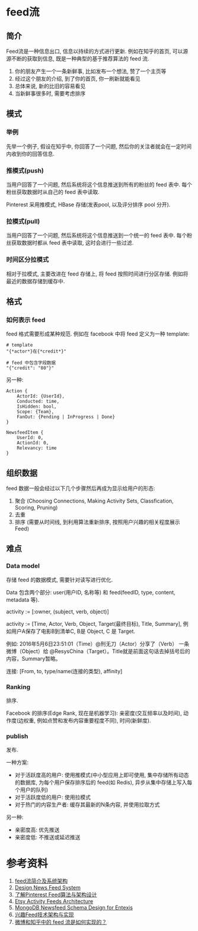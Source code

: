 # feed流 #

## 简介 ##

Feed流是一种信息出口, 信息以持续的方式进行更新. 例如在知乎的首页, 可以源源不断的获取到信息, 既是一种典型的基于推荐算法的 feed 流.

1. 你的朋友产生一个一条新鲜事, 比如发布一个想法, 赞了一个主页等
2. 经过这个朋友的介绍, 到了你的首页, 你一刷新就能看见
3. 总体来说, 新的比旧的容易看见
4. 当新鲜事很多时, 需要考虑排序

## 模式 ##

### 举例 ###

先举一个例子, 假设在知乎中, 你回答了一个问题, 然后你的关注者就会在一定时间内收到你的回答信息.

### 推模式(push) ###

当用户回答了一个问题, 然后系统将这个信息推送到所有的粉丝的 feed 表中. 每个粉丝获取数据时从自己的 feed 表中读取.

Pinterest 采用推模式, HBase 存储(发表pool, 以及评分排序 pool 分开).

### 拉模式(pull) ###

当用户回答了一个问题, 然后系统将这个信息推送到一个统一的 feed 表中. 每个粉丝获取数据时都从 feed 表中读取, 这时会进行一些过滤.

### 时间区分拉模式 ###

相对于拉模式, 主要改进在 feed 存储上, 将 feed 按照时间进行分区存储. 例如将最近的数据存储到缓存中.

## 格式 ##

### 如何表示 feed ###

feed 格式需要形成某种规范. 例如在 facebook 中将 feed 定义为一种 template:

```
# template
"{*actor*}在{*credit*}"

# feed 中包含字段数据
"{"credit": "80"}"
```

另一种:

```
Action {
    ActorId: {UserId},
    Conducted: time,
    IsHidden: bool,
    Scope: {Team},
    FanOut: {Pending | InProgress | Done}
}

NewsfeedItem {
    UserId: 0,
    ActionId: 0,
    Relevancy: time
}
```

## 组织数据 ##

feed 数据一般会经过以下几个步骤然后再成为显示给用户的形态:

1. 聚合 (Choosing Connections, Making Activity Sets, Classfication, Scoring, Pruning)
2. 去重
3. 排序 (需要从时间线, 到利用算法重新排序, 按照用户兴趣的相关程度展示 Feed)

## 难点 ##

### Data model ###

存储 feed 的数据模式, 需要针对读写进行优化.

Data 包含两个部分: user(用户ID, 名称等) 和 feed(feedID, type, content, metadata 等).

activity := [:owner, (subject, verb, object)]

activity := [Time, Actor, Verb, Object, Target(最终目标), Title, Summary], 例如用户A保存了电影B到清单C, B是 Object, C 是 Target.

例如: 2016年5月6日23:51:01（Time）@刑无刀（Actor）分享了（Verb） 一条微博（Object）给 @ResysChina（Target）。Title就是前面这句话去掉括号后的内容，Summary暂略。 

连接: [From, to, type/name(连接的类型), affinity]

### Ranking ###

排序.

Facebook 的排序(Edge Rank, 现在是机器学习): 亲密度(交互频率以及时间), 动作度(边权重, 例如点赞和发布内容重要程度不同), 时间(新鲜度).

### publish ###

发布.

一种方案:

- 对于活跃度高的用户: 使用推模式(中小型应用上即可使用, 集中存储所有动态的数据库, 为每个用户保存排序后的 feed(如 Redis), 异步从集中存储上写入每个用户的队列)
- 对于活跃度低的用户: 使用拉模式
- 对于热门的内容生产者: 缓存其最新的N条内容, 并使用拉取方式

另一种:

- 亲密度高: 优先推送
- 亲密度低: 不推送或延迟推送

# 参考资料 #

1. [feed流简介及系统架构](http://www.lmyw.net.cn/?p=619)
2. [Design News Feed System](http://blog.gainlo.co/index.php/2016/03/29/design-news-feed-system-part-1-system-design-interview-questions/)
3. [了解Pinterest Feed算法与架构设计](http://www.iteye.com/news/31169)
4. [Etsy Activity Feeds Architecture](https://www.slideshare.net/danmckinley/etsy-activity-feeds-architecture)
5. [MongoDB Newsfeed Schema Design for Entexis](http://www.waistcode.net/blog/mongodb-newsfeed-schema-design-for-entexis)
6. [兴趣Feed技术架构与实现](http://www.iteye.com/news/31943)
7. [微博和知乎中的 feed 流是如何实现的？](https://www.zhihu.com/question/19645686)
